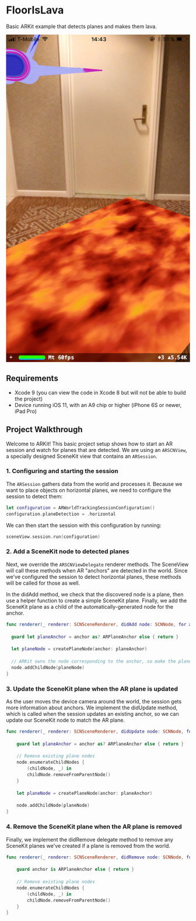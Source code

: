 # FloorIsLava
Basic ARKit example that detects planes and makes them lava.

![screenshot](IMG_0700.PNG)

## Requirements
- Xcode 9 (you can view the code in Xcode 8 but will not be able to build the project)
- Device running iOS 11, with an A9 chip or higher (iPhone 6S or newer, iPad Pro)

## Project Walkthrough

Welcome to ARKit! This basic project setup shows how to start an AR session and watch for planes that are detected. We are using an `ARSCNView`, a specially designed SceneKit view that contains an `ARSession`. 

### 1. Configuring and starting the session

The `ARSession` gathers data from the world and processes it. Because we want to place objects on horizontal planes, we need to configure the session to detect them:

```swift
let configuration = ARWorldTrackingSessionConfiguration()
configuration.planeDetection = .horizontal
```

We can then start the session with this configuration by running:

```swift
sceneView.session.run(configuration)
```

### 2. Add a SceneKit node to detected planes

Next, we override the `ARSCNViewDelegate` renderer methods. The SceneView will call these methods when AR "anchors" are detected in the world. Since we've configured the session to detect horizontal planes, these methods will be called for those as well.

In the didAdd method, we check that the discovered node is a plane, then use a helper function to create a simple SceneKit plane. Finally, we add the SceneKit plane as a child of the automatically-generated node for the anchor.

```swift
func renderer(_ renderer: SCNSceneRenderer, didAdd node: SCNNode, for anchor: ARAnchor) {

  guard let planeAnchor = anchor as? ARPlaneAnchor else { return }
  
  let planeNode = createPlaneNode(anchor: planeAnchor)
  
  // ARKit owns the node corresponding to the anchor, so make the plane a child node.
  node.addChildNode(planeNode) 
}
```

### 3. Update the SceneKit plane when the AR plane is updated

As the user moves the device camera around the world, the session gets more information about anchors. We implement the didUpdate method, which is called when the session updates an existing anchor, so we can update our SceneKit node to match the AR plane.

```swift
func renderer(_ renderer: SCNSceneRenderer, didUpdate node: SCNNode, for anchor: ARAnchor) {

    guard let planeAnchor = anchor as? ARPlaneAnchor else { return }

    // Remove existing plane nodes
    node.enumerateChildNodes {
        (childNode, _) in
        childNode.removeFromParentNode()
    }

    let planeNode = createPlaneNode(anchor: planeAnchor)

    node.addChildNode(planeNode)
}
```

### 4. Remove the SceneKit plane when the AR plane is removed

Finally, we implement the didRemove delegate method to remove any SceneKit planes we've created if a plane is removed from the world.

```swift
func renderer(_ renderer: SCNSceneRenderer, didRemove node: SCNNode, for anchor: ARAnchor) {

    guard anchor is ARPlaneAnchor else { return }

    // Remove existing plane nodes
    node.enumerateChildNodes {
        (childNode, _) in
        childNode.removeFromParentNode()
    }
}
```

